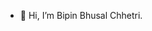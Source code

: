- 👋 Hi, I’m Bipin Bhusal Chhetri.
<!-- - 🌱 I’m currently learning ... -->
<!-- - 💞️ I’m looking to collaborate on ... -->
<!-- - 📫 How to reach me ... -->

<!---
bhusalc-bipin/bhusalc-bipin is a ✨ special ✨ repository because its `README.md` (this file) appears on your GitHub profile.
You can click the Preview link to take a look at your changes.
--->
